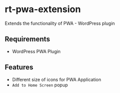 # rt-pwa-extension

Extends the functionality of PWA - WordPress plugin

## Requirements
- WordPress PWA Plugin

## Features
- Different size of icons for PWA Application
- `Add to Home Screen` popup
